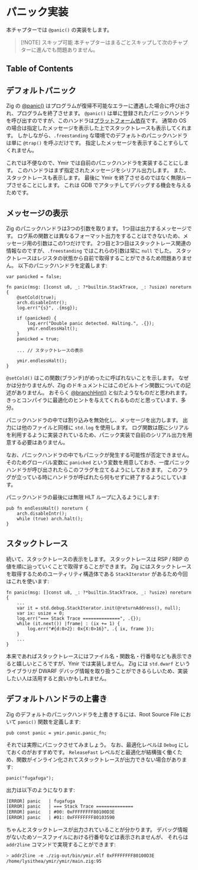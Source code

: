 # パニック実装

本チャプターでは `@panic()` の実装をします。

> [!NOTE] スキップ可能
> 本チャプターはまるごとスキップして次のチャプターに進んでも問題ありません。

## Table of Contents

<!-- toc -->

## デフォルトパニック

Zig の [@panic()](https://ziglang.org/documentation/master/#panic) はプログラムが復帰不可能なエラーに遭遇した場合に呼び出され、プログラムを終了させます。
`@panic()` は単に登録されたパニックハンドラを呼び出すのですが、このハンドラは[プラットフォーム依存](https://github.com/ziglang/zig/blob/3054486d1dedd49553680da2c074d1ab413797fd/lib/std/debug.zig#L462)です。
通常の OS の場合は指定したメッセージを表示した上でスタックトレースも表示してくれます。
しかしながら、`.freestanding` な環境でのデフォルトのパニックハンドラは単に `@trap()` を呼ぶだけです。
指定したメッセージを表示することすらしてくれません。

これでは不便なので、Ymir では自前のパニックハンドラを実装することにします。
このハンドラはまず指定されたメッセージをシリアル出力します。
また、スタックトレースも表示します。
最後に Ymir を終了させるのではなく無限ループさせることにします。
これは GDB でアタッチしてデバッグする機会を与えるためです。

## メッセージの表示

Zig のパニックハンドラは3つの引数を取ります。
1つ目は出力するメッセージです。
ログ系の関数とは異なるフォーマット出力をすることはできないため、メッセージ用の引数はこの1つだけです。
2つ目と3つ目はスタックトレース関連の情報なのですが、`.freestanding` ではこれらの引数は常に `null` でした。
スタックトレースはレジスタの状態から自前で取得することができるため問題ありません。
以下のパニックハンドラを定義します:

```ymir/panic.zig
var panicked = false;

fn panic(msg: []const u8, _: ?*builtin.StackTrace, _: ?usize) noreturn {
    @setCold(true);
    arch.disableIntr();
    log.err("{s}", .{msg});

    if (panicked) {
        log.err("Double panic detected. Halting.", .{});
        ymir.endlessHalt();
    }
    panicked = true;

    ... // スタックトレースの表示

    ymir.endlessHalt();
}
```

`@setCold()` はこの関数(ブランチ)がめったに呼ばれないことを示します。
なぜかは分かりませんが、Zig のドキュメントにはこのビルトイン関数についての記述がありません。
おそらく [@branchHint()](https://ziglang.org/documentation/master/#branchHint) と似たようなものだと思われます。
きっとコンパイラに最適化のヒントを与えてくれるものだと思っています、多分。

パニックハンドラの中では割り込みを無効化し、メッセージを出力します。
出力には他のファイルと同様に `std.log` を使用します。
ログ関数は既にシリアルを利用するように実装されているため、パニック実装で自前のシリアル出力を用意する必要はありません。

なお、パニックハンドラの中でもパニックが発生する可能性が否定できません。
そのためグローバル変数に `panicked` という変数を用意しておき、一度パニックハンドラが呼び出されたらこのフラグを立てるようにしておきます。
このフラグが立っている時にハンドラが呼ばれたら何もせずに終了するようにしています。

パニックハンドラの最後には無限 HLT ループに入るようにします:

```ymir/ymir.zig
pub fn endlessHalt() noreturn {
    arch.disableIntr();
    while (true) arch.halt();
}
```

## スタックトレース

続いて、スタックトレースの表示をします。
スタックトレースは RSP / RBP の値を順に辿っていくことで取得することができます。
Zig にはスタックトレースを取得するためのユーティリティ構造体である `StackIterator` があるため今回はこれを使います:

```ymir/panic.zig
fn panic(msg: []const u8, _: ?*builtin.StackTrace, _: ?usize) noreturn {
    ...
    var it = std.debug.StackIterator.init(@returnAddress(), null);
    var ix: usize = 0;
    log.err("=== Stack Trace ==============", .{});
    while (it.next()) |frame| : (ix += 1) {
        log.err("#{d:0>2}: 0x{X:0>16}", .{ ix, frame });
    }
    ...
}
```

本来であればスタックトレースにはファイル名・関数名・行番号なども表示できると嬉しいところですが、Ymir では実装しません。
Zig には `std.dwarf` というライブラリが DWARF デバッグ情報を取り扱うことができるらしいため、実装したい人は活用すると良いかもしれません。

## デフォルトハンドラの上書き

Zig のデフォルトのパニックハンドラを上書きするには、Root Source File において `panic()` 関数を定義します:

```ymir/main.zig
pub const panic = ymir.panic.panic_fn;
```

それでは実際にパニックさせてみましょう。
なお、最適化レベルは `Debug` にしておくのがおすすめです。
`ReleaseFast` レベルだと最適化が結構強く働くため、関数がインライン化されてスタックトレースが出力できない場合があります:

```zig
panic("fugafuga");
```

出力は以下のようになります:

```txt
[ERROR] panic   | fugafuga
[ERROR] panic   | === Stack Trace ==============
[ERROR] panic   | #00: 0xFFFFFFFF80100D3E
[ERROR] panic   | #01: 0xFFFFFFFF80103590
```

ちゃんとスタックトレースが出力されていることが分かります。
デバッグ情報がないためソースファイルにおける行番号などは表示されませんが、
それらは `addr2line` コマンドで実現することができます:

```sh
> addr2line -e ./zig-out/bin/ymir.elf 0xFFFFFFFF80100D3E
/home/lysithea/ymir/ymir/main.zig:95
```
